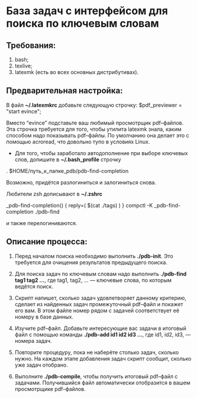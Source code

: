 База задач с интерфейсом для поиска по ключевым словам
==

Требования:
--
1. bash;
2. texlive;
3. latexmk (есть во всех основных дистрибутивах).

Предварительная настройка:
--
В файл **~/.latexmkrc** добавьте следующую строчку:
$pdf_previewer = "start evince";

Вместо “evince” подставьте ваш любимый просмотрщик pdf–файлов. Эта
строчка требуется для того, чтобы утилита latexmk знала, каким
способом надо показывать pdf–файлы. По умолчанию она делает это с
помощью acroread, что довольно тупо в условиях Linux. 

* Для того, чтобы заработало автодополнение при выборе ключевых слов,
допишите в **~/.bash_profile** строчку

. $HOME/путь_к_папке_pdb/pdb-find-completion

Возможно, придётся разлогиниться и залогиниться снова.

Любители zsh дописывают в **~/.zshrc**

_pdb-find-completion() {
    reply=( $(cat ./tags) )
}
compctl -K _pdb-find-completion ./pdb-find

и также перелогиниваются.

Описание процесса:
--
1. Перед началом поиска необходимо выполнить **./pdb-init**. Это требуется
для очищения результатов предыдущего поиска.

2. Для поиска задач по ключевым словам надо выполнить **./pdb-find tag1 tag2 ...**,
где tag1, tag2, ... — ключевые слова, по которым ведётся поиск.

3. Скрипт напишет, сколько задач удовлетворяет данному критерию,
сделает из найденных задач промежуточный pdf–файл и покажет его вам. В
этом файле номер рядом с задачей соответствует её номеру в базе
данных.

4. Изучите pdf–файл. Добавьте интересующие вас задачи в итоговый файл
с помощью команды **./pdb-add id1 id2 id3 ...**, где id1, id2, id3, —
номера задач.

5. Повторите процедуру, пока не наберёте столько задач, сколько
нужно. На каждом этапе добавления задач скрипт сообщит, сколько уже
задач отобрано.

6. Выполните **./pdb-compile**, чтобы получить итоговый pdf–файл с
задачами. Получившийся файл автоматически отобразится в вашем
просмотрщике pdf–файлов.
